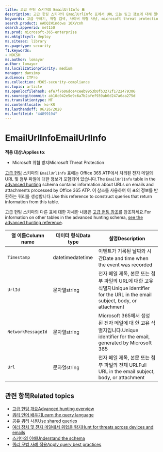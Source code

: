 ```yaml
---
title: 고급 헌팅 스키마의 EmailUrlInfo 표
description: 고급 헌팅 스키마의 EmailUrlInfo 표에서 URL 또는 링크 정보에 대해 알아봅니다.
keywords: 고급 구하기, 위협 검색, 사이버 위협 사냥, microsoft threat protection, microsoft 365, mtp, m365, 검색, 쿼리, 원격 분석, 스키마 참조, kusto, table, column, data type, description
search.product: eADQiWindows 10XVcnh
search.appverid: met150
ms.prod: microsoft-365-enterprise
ms.mktglfcycl: deploy
ms.sitesec: library
ms.pagetype: security
f1.keywords:
- NOCSH
ms.author: lomayor
author: lomayor
ms.localizationpriority: medium
manager: dansimp
audience: ITPro
ms.collection: M365-security-compliance
ms.topic: article
ms.openlocfilehash: efe7f7606dce4ceeb9953b0fb3272f1722479306
ms.sourcegitcommit: ab10c042e5e9c6a7b2afef930ab0d247a6aa275d
ms.translationtype: MT
ms.contentlocale: ko-KR
ms.lasthandoff: 06/26/2020
ms.locfileid: "44899104"
---
```

# <a name="emailurlinfo"></a><span data-ttu-id="4364b-104">EmailUrlInfo</span><span class="sxs-lookup"><span data-stu-id="4364b-104">EmailUrlInfo</span></span>

<span data-ttu-id="4364b-105">**적용 대상:**</span><span class="sxs-lookup"><span data-stu-id="4364b-105">**Applies to:**</span></span>
- <span data-ttu-id="4364b-106">Microsoft 위협 방지</span><span class="sxs-lookup"><span data-stu-id="4364b-106">Microsoft Threat Protection</span></span>

<span data-ttu-id="4364b-107">[고급 헌팅](advanced-hunting-overview.md) 스키마의 `EmailUrlInfo` 표에는 Office 365 ATP에서 처리된 전자 메일의 URL 및 첨부 파일에 대한 정보가 포함되어 있습니다.</span><span class="sxs-lookup"><span data-stu-id="4364b-107">The `EmailUrlInfo` table in the [advanced hunting](advanced-hunting-overview.md) schema contains information about URLs on emails and attachments processed by Office 365 ATP.</span></span> <span data-ttu-id="4364b-108">이 참조를 사용하여 이 표의 정보를 반환하는 쿼리를 생성합니다.</span><span class="sxs-lookup"><span data-stu-id="4364b-108">Use this reference to construct queries that return information from this table.</span></span>

<span data-ttu-id="4364b-109">고급 헌팅 스키마의 다른 표에 대한 자세한 내용은 [고급 헌팅 참조](advanced-hunting-schema-tables.md)를 참조하세요.</span><span class="sxs-lookup"><span data-stu-id="4364b-109">For information on other tables in the advanced hunting schema, [see the advanced hunting reference](advanced-hunting-schema-tables.md).</span></span>

| <span data-ttu-id="4364b-110">열 이름</span><span class="sxs-lookup"><span data-stu-id="4364b-110">Column name</span></span> | <span data-ttu-id="4364b-111">데이터 형식</span><span class="sxs-lookup"><span data-stu-id="4364b-111">Data type</span></span> | <span data-ttu-id="4364b-112">설명</span><span class="sxs-lookup"><span data-stu-id="4364b-112">Description</span></span> |
|-------------|-----------|-------------|
| `Timestamp` | <span data-ttu-id="4364b-113">datetime</span><span class="sxs-lookup"><span data-stu-id="4364b-113">datetime</span></span> | <span data-ttu-id="4364b-114">이벤트가 기록된 날짜와 시간</span><span class="sxs-lookup"><span data-stu-id="4364b-114">Date and time when the event was recorded</span></span> |
| `UrlId` | <span data-ttu-id="4364b-115">문자열</span><span class="sxs-lookup"><span data-stu-id="4364b-115">string</span></span> | <span data-ttu-id="4364b-116">전자 메일 제목, 본문 또는 첨부 파일의 URL에 대한 고유 식별자</span><span class="sxs-lookup"><span data-stu-id="4364b-116">Unique identifier for the URL in the email subject, body, or attachment</span></span> |
| `NetworkMessageId` | <span data-ttu-id="4364b-117">문자열</span><span class="sxs-lookup"><span data-stu-id="4364b-117">string</span></span> | <span data-ttu-id="4364b-118">Microsoft 365에서 생성 된 전자 메일에 대 한 고유 식별자입니다.</span><span class="sxs-lookup"><span data-stu-id="4364b-118">Unique identifier for the email, generated by Microsoft 365</span></span> |
| `Url` | <span data-ttu-id="4364b-119">문자열</span><span class="sxs-lookup"><span data-stu-id="4364b-119">string</span></span> | <span data-ttu-id="4364b-120">전자 메일 제목, 본문 또는 첨부 파일의 전체 URL</span><span class="sxs-lookup"><span data-stu-id="4364b-120">Full URL in the email subject, body, or attachment</span></span> |

## <a name="related-topics"></a><span data-ttu-id="4364b-121">관련 항목</span><span class="sxs-lookup"><span data-stu-id="4364b-121">Related topics</span></span>
- [<span data-ttu-id="4364b-122">고급 헌팅 개요</span><span class="sxs-lookup"><span data-stu-id="4364b-122">Advanced hunting overview</span></span>](advanced-hunting-overview.md)
- [<span data-ttu-id="4364b-123">쿼리 언어 배우기</span><span class="sxs-lookup"><span data-stu-id="4364b-123">Learn the query language</span></span>](advanced-hunting-query-language.md)
- [<span data-ttu-id="4364b-124">공유 쿼리 사용</span><span class="sxs-lookup"><span data-stu-id="4364b-124">Use shared queries</span></span>](advanced-hunting-shared-queries.md)
- [<span data-ttu-id="4364b-125">여러 장치 및 전자 메일에서 위협을 탐지</span><span class="sxs-lookup"><span data-stu-id="4364b-125">Hunt for threats across devices and emails</span></span>](advanced-hunting-query-emails-devices.md)
- [<span data-ttu-id="4364b-126">스키마의 이해</span><span class="sxs-lookup"><span data-stu-id="4364b-126">Understand the schema</span></span>](advanced-hunting-schema-tables.md)
- [<span data-ttu-id="4364b-127">쿼리 모범 사례 적용</span><span class="sxs-lookup"><span data-stu-id="4364b-127">Apply query best practices</span></span>](advanced-hunting-best-practices.md)
